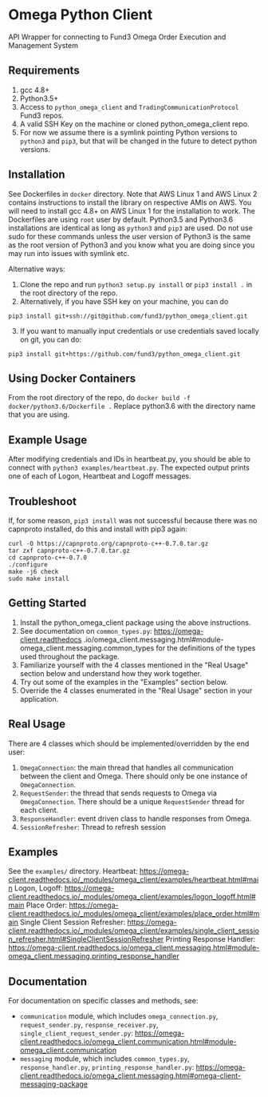 # Omega Python Client
API Wrapper for connecting to Fund3 Omega Order Execution and Management System

## Requirements
1. gcc 4.8+
2. Python3.5+
3. Access to `python_omega_client` and `TradingCommunicationProtocol` Fund3 repos.
4. A valid SSH Key on the machine or cloned python_omega_client repo.
5. For now we assume there is a symlink pointing Python versions to `python3`
and `pip3`, but that will be changed in the future to detect python versions.


## Installation

See Dockerfiles in `docker` directory.  Note that AWS Linux 1 and AWS Linux 2
contains instructions to install the library on respective AMIs on AWS.  You
will need to install gcc 4.8+ on AWS Linux 1 for the installation to work. The 
Dockerfiles are using `root` user by default.
Python3.5 and Python3.6 installations are identical as long as `python3` and
`pip3` are used.  Do not use sudo for these commands unless the user version 
of Python3 is the same as the root version of Python3 and you know what you 
are doing since you may run into issues with symlink etc.

Alternative ways:
1. Clone the repo and run `python3 setup.py install` or `pip3 install .` in the
root directory of the repo.
2. Alternatively, if you have SSH key on your machine, you can do
```
pip3 install git+ssh://git@github.com/fund3/python_omega_client.git
```
3. If you want to manually input credentials or use credentials saved locally on git,
you can do:
```
pip3 install git+https://github.com/fund3/python_omega_client.git
```

## Using Docker Containers

From the root directory of the repo, do
`docker build -f docker/python3.6/Dockerfile .`
Replace python3.6 with the directory name that you are using.

## Example Usage
After modifying credentials and IDs in heartbeat.py, you should be able to
connect with `python3 examples/heartbeat.py`.
The expected output prints one of each of Logon, Heartbeat and Logoff messages.

## Troubleshoot
If, for some reason, `pip3 install` was not successful because there was no
capnproto installed, do this and install with pip3 again:
```
curl -O https://capnproto.org/capnproto-c++-0.7.0.tar.gz
tar zxf capnproto-c++-0.7.0.tar.gz
cd capnproto-c++-0.7.0
./configure
make -j6 check
sudo make install
```

## Getting Started
1. Install the python_omega_client package using the above instructions.
2. See documentation on `common_types.py`: https://omega-client.readthedocs
.io/omega_client.messaging.html#module-omega_client.messaging.common_types for the definitions of the types used throughout the package.
3. Familiarize yourself with the 4 classes mentioned in the "Real Usage" section
below and understand how they work together.
4. Try out some of the examples in the "Examples" section below.
5. Override the 4 classes enumerated in the "Real Usage" section in your
application.

## Real Usage

There are 4 classes which should be implemented/overridden by the end user:
1. `OmegaConnection`: the main thread that handles all communication
between the client and Omega. There should only be one instance of
`OmegaConnection`.
2. `RequestSender`: the thread that sends requests to Omega via
`OmegaConnection`. There should be a unique `RequestSender` thread for each
client.
3. `ResponseHandler`: event driven class to handle responses from Omega.
4. `SessionRefresher`: Thread to refresh session

## Examples

See the `examples/` directory.
Heartbeat: https://omega-client.readthedocs.io/_modules/omega_client/examples/heartbeat.html#main
Logon, Logoff: https://omega-client.readthedocs.io/_modules/omega_client/examples/logon_logoff.html#main
Place Order: https://omega-client.readthedocs.io/_modules/omega_client/examples/place_order.html#main
Single Client Session Refresher: https://omega-client.readthedocs.io/_modules/omega_client/examples/single_client_session_refresher.html#SingleClientSessionRefresher
Printing Response Handler: https://omega-client.readthedocs.io/omega_client.messaging.html#module-omega_client.messaging.printing_response_handler

## Documentation

For documentation on specific classes and methods, see:
- `communication` module, which includes `omega_connection.py`, `request_sender.py`,
`response_receiver.py`, `single_client_request_sender.py`: https://omega-client.readthedocs.io/omega_client.communication.html#module-omega_client.communication
- `messaging` module, which includes `common_types.py`, `response_handler.py`,
`printing_response_handler.py`: https://omega-client.readthedocs.io/omega_client.messaging.html#omega-client-messaging-package
